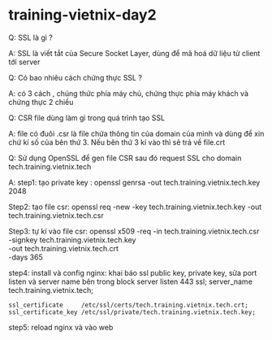 # training-vietnix-day2

Q: SSL là gì ?

A: SSL là viết tắt của Secure Socket Layer, dùng để mã hoá dữ liệu từ client tới server

Q: Có bao nhiêu cách chứng thực SSL ?

A: có 3 cách , chúng thức phía máy chủ, chứng thực phía máy khách và chứng thực 2 chiều

Q: CSR file dùng làm gì trong quá trình tạo SSL

A: file có đuôi .csr là file chứa thông tin của domain của mình và dùng để xin chứ kí số của bên thứ 3. Nếu bên thứ 3 kí vào thì sẽ trả về file.crt

Q: Sử dụng OpenSSL để gen file CSR sau đó request SSL cho domain tech.training.vietnix.tech

A: 
step1: tạo private key : 
openssl genrsa -out tech.training.vietnix.tech.key 2048

Step2: tạo file csr:
openssl req -new -key tech.training.vietnix.tech.key -out tech.training.vietnix.tech.csr

Step3: tự kí vào file csr:
openssl x509 -req -in tech.training.vietnix.tech.csr \
  -signkey tech.training.vietnix.tech.key \
  -out tech.training.vietnix.tech.crt \
  -days 365

step4: install và config nginx: khai báo ssl public key, private key, sửa port listen và server name bên trong block server 
    listen 443 ssl;
    server_name tech.training.vietnix.tech;

    ssl_certificate     /etc/ssl/certs/tech.training.vietnix.tech.crt;
    ssl_certificate_key /etc/ssl/private/tech.training.vietnix.tech.key;

step5: reload nginx và vào web 



